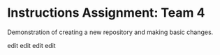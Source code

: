 # Instructions Assignment: Team 4
Demonstration of creating a new repository and making basic changes.

edit edit edit edit
